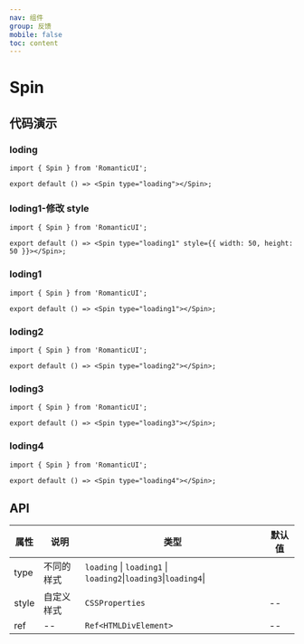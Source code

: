 ```yaml
---
nav: 组件
group: 反馈
mobile: false
toc: content
---
```


# Spin

## 代码演示

### loding

```tsx
import { Spin } from 'RomanticUI';

export default () => <Spin type="loading"></Spin>;
```

### loding1-修改 style

```tsx
import { Spin } from 'RomanticUI';

export default () => <Spin type="loading1" style={{ width: 50, height: 50 }}></Spin>;
```

### loding1

```tsx
import { Spin } from 'RomanticUI';

export default () => <Spin type="loading1"></Spin>;
```

### loding2

```tsx
import { Spin } from 'RomanticUI';

export default () => <Spin type="loading2"></Spin>;
```

### loding3

```tsx
import { Spin } from 'RomanticUI';

export default () => <Spin type="loading3"></Spin>;
```

### loding4

```tsx
import { Spin } from 'RomanticUI';

export default () => <Spin type="loading4"></Spin>;
```

## API

| 属性  | 说明       | 类型                                                            | 默认值 |
| ----- | ---------- | --------------------------------------------------------------- | ------ |
| type  | 不同的样式 | `loading` \| `loading1` \| `loading2`\|`loading3`\|`loading4`\| |
| style | 自定义样式 | `CSSProperties`                                                 | --     |
| ref   | --         | `Ref<HTMLDivElement>`                                           | --     |
